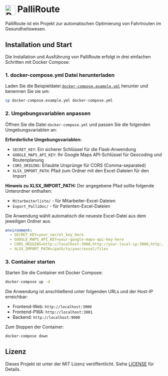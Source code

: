 # <img src="public/favicon.ico" alt="PalliRoute Logo" width="32" height="32" style="vertical-align: middle;"> PalliRoute

PalliRoute ist ein Projekt zur automatischen Optimierung von Fahrtrouten im Gesundheitswesen.

## Installation und Start

Die Installation und Ausführung von PalliRoute erfolgt in drei einfachen Schritten mit Docker Compose:

### 1. docker-compose.yml Datei herunterladen

Laden Sie die Beispieldatei [`docker-compose.example.yml`](docker-compose.example.yml) herunter und benennen Sie sie um:

```bash
cp docker-compose.example.yml docker-compose.yml
```

### 2. Umgebungsvariablen anpassen

Öffnen Sie die Datei `docker-compose.yml` und passen Sie die folgenden Umgebungsvariablen an:

**Erforderliche Umgebungsvariablen:**
- `SECRET_KEY`: Ein sicherer Schlüssel für die Flask-Anwendung
- `GOOGLE_MAPS_API_KEY`: Ihr Google Maps API-Schlüssel für Geocoding und Routenplanung
- `CORS_ORIGINS`: Erlaubte Ursprünge für CORS (Comma-separated)
- `XLSX_IMPORT_PATH`: Pfad zum Ordner mit den Excel-Dateien für den Import

**Hinweis zu XLSX_IMPORT_PATH:**
Der angegebene Pfad sollte folgende Unterordner enthalten:
- `Mitarbeiterliste/` - für Mitarbeiter-Excel-Dateien
- `Export_PalliDoc/` - für Patienten-Excel-Dateien

Die Anwendung wählt automatisch die neueste Excel-Datei aus dem jeweiligen Ordner aus.

```yaml
environment:
  - SECRET_KEY=your_secret_key_here
  - GOOGLE_MAPS_API_KEY=your-google-maps-api-key-here
  - CORS_ORIGINS=http://localhost:3000,http://your-local-ip:3000,http://localhost:3001,http://your-local-ip:3001
  - XLSX_IMPORT_PATH=/path/to/your/excel/files
```

### 3. Container starten

Starten Sie die Container mit Docker Compose:

```bash
docker-compose up -d
```

Die Anwendung ist anschließend unter folgenden URLs und der Host-IP erreichbar:
- Frontend-Web: `http://localhost:3000`
- Frontend-PWA: `http://localhost:3001`
- Backend: `http://localhost:9000`

Zum Stoppen der Container:
```bash
docker-compose down
```

## Lizenz

Dieses Projekt ist unter der MIT Lizenz veröffentlicht. Siehe [LICENSE](LICENSE) für Details.
